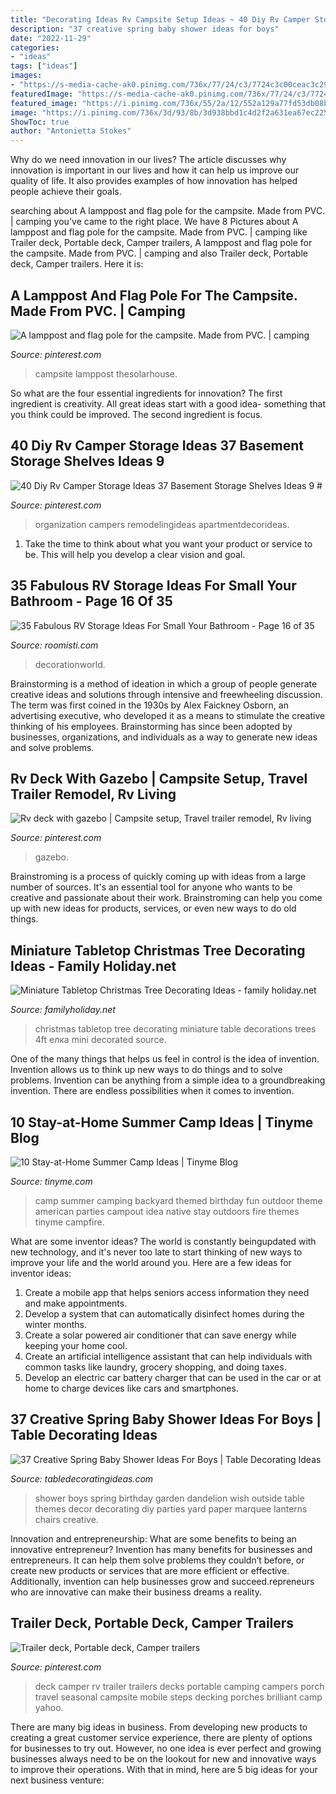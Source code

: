 ```yaml
---
title: "Decorating Ideas Rv Campsite Setup Ideas ~ 40 Diy Rv Camper Storage Ideas 37 Basement Storage Shelves Ideas 9 #"
description: "37 creative spring baby shower ideas for boys"
date: "2022-11-29"
categories:
- "ideas"
tags: ["ideas"]
images:
- "https://s-media-cache-ak0.pinimg.com/736x/77/24/c3/7724c3c00ceac3c29351dff6f7b7513f.jpg"
featuredImage: "https://s-media-cache-ak0.pinimg.com/736x/77/24/c3/7724c3c00ceac3c29351dff6f7b7513f.jpg"
featured_image: "https://i.pinimg.com/736x/55/2a/12/552a129a77fd53db08bd721fff20547a.jpg"
image: "https://i.pinimg.com/736x/3d/93/8b/3d938bbd1c4d2f2a631ea67ec22551ec--gazebo-rv.jpg"
ShowToc: true
author: "Antonietta Stokes"
---
```



Why do we need innovation in our lives?
The article discusses why innovation is important in our lives and how it can help us improve our quality of life. It also provides examples of how innovation has helped people achieve their goals.

	

		
searching about A lamppost and flag pole for the campsite. Made from PVC. | camping you've came to the right place. We have 8 Pictures about A lamppost and flag pole for the campsite. Made from PVC. | camping like Trailer deck, Portable deck, Camper trailers, A lamppost and flag pole for the campsite. Made from PVC. | camping and also Trailer deck, Portable deck, Camper trailers. Here it is:
		
    
## A Lamppost And Flag Pole For The Campsite. Made From PVC. | Camping

<img loading=lazy src="https://s-media-cache-ak0.pinimg.com/736x/77/24/c3/7724c3c00ceac3c29351dff6f7b7513f.jpg" onerror="this.onerror=null;this.src='https://tse3.mm.bing.net/th?id=OIP.dMvJqaWMJjtb6lsxmPrp7AHaJ3&amp;pid=15.1';" alt="A lamppost and flag pole for the campsite. Made from PVC. | camping">

_Source: pinterest.com_

>campsite lamppost thesolarhouse. 

	

So what are the four essential ingredients for innovation? The first ingredient is creativity. All great ideas start with a good idea- something that you think could be improved. The second ingredient is focus.

    
## 40 Diy Rv Camper Storage Ideas 37 Basement Storage Shelves Ideas 9 #

<img loading=lazy src="https://i.pinimg.com/736x/55/2a/12/552a129a77fd53db08bd721fff20547a.jpg" onerror="this.onerror=null;this.src='https://tse2.mm.bing.net/th?id=OIP.xt3UEBdgmPSOTOWn-F67YgHaFq&amp;pid=15.1';" alt="40 Diy Rv Camper Storage Ideas 37 Basement Storage Shelves Ideas 9 #">

_Source: pinterest.com_

>organization campers remodelingideas apartmentdecorideas. 

	

1. Take the time to think about what you want your product or service to be. This will help you develop a clear vision and goal.

    
## 35 Fabulous RV Storage Ideas For Small Your Bathroom - Page 16 Of 35

<img loading=lazy src="https://roomisti.com/wp-content/uploads/2019/04/35-Fabulous-RV-Storage-Ideas-For-Small-Your-Bathroom-16-640x1148.jpg" onerror="this.onerror=null;this.src='https://tse3.mm.bing.net/th?id=OIP.Y1O8fNAPpDZi070ZwcotOwHaNS&amp;pid=15.1';" alt="35 Fabulous RV Storage Ideas For Small Your Bathroom - Page 16 of 35">

_Source: roomisti.com_

>decorationworld. 

	

Brainstorming is a method of ideation in which a group of people generate creative ideas and solutions through intensive and freewheeling discussion. The term was first coined in the 1930s by Alex Faickney Osborn, an advertising executive, who developed it as a means to stimulate the creative thinking of his employees. Brainstorming has since been adopted by businesses, organizations, and individuals as a way to generate new ideas and solve problems.

    
## Rv Deck With Gazebo | Campsite Setup, Travel Trailer Remodel, Rv Living

<img loading=lazy src="https://i.pinimg.com/736x/3d/93/8b/3d938bbd1c4d2f2a631ea67ec22551ec--gazebo-rv.jpg" onerror="this.onerror=null;this.src='https://tse1.mm.bing.net/th?id=OIP.CTp_nwfEAK8tAZhIYfM8UAHaNL&amp;pid=15.1';" alt="Rv deck with gazebo | Campsite setup, Travel trailer remodel, Rv living">

_Source: pinterest.com_

>gazebo. 

	

Brainstroming is a process of quickly coming up with ideas from a large number of sources. It's an essential tool for anyone who wants to be creative and passionate about their work. Brainstroming can help you come up with new ideas for products, services, or even new ways to do old things.

    
## Miniature Tabletop Christmas Tree Decorating Ideas - Family Holiday.net

<img loading=lazy src="http://www.familyholiday.net/wp-content/uploads/2012/11/Miniature-Tabletop-Christmas-Tree-Decorating-Ideas_36.jpg" onerror="this.onerror=null;this.src='https://tse4.mm.bing.net/th?id=OIP.rNV_QiY571z8SJfc9V9CZQHaHa&amp;pid=15.1';" alt="Miniature Tabletop Christmas Tree Decorating Ideas - family holiday.net">

_Source: familyholiday.net_

>christmas tabletop tree decorating miniature table decorations trees 4ft елка mini decorated source. 

	

One of the many things that helps us feel in control is the idea of invention. Invention allows us to think up new ways to do things and to solve problems. Invention can be anything from a simple idea to a groundbreaking invention. There are endless possibilities when it comes to invention. 

    
## 10 Stay-at-Home Summer Camp Ideas | Tinyme Blog

<img loading=lazy src="http://www.tinyme.com/blog/wp-content/uploads/10-stay-at-home-summer-camp-ideas/10-Stay-at-Home-Summer-Camp-Ideas-1.jpg" onerror="this.onerror=null;this.src='https://tse4.mm.bing.net/th?id=OIP.Ds9lV0LAYfotog3r1weYuAHaLI&amp;pid=15.1';" alt="10 Stay-at-Home Summer Camp Ideas | Tinyme Blog">

_Source: tinyme.com_

>camp summer camping backyard themed birthday fun outdoor theme american parties campout idea native stay outdoors fire themes tinyme campfire. 

	

What are some inventor ideas?
The world is constantly beingupdated with new technology, and it's never too late to start thinking of new ways to improve your life and the world around you. Here are a few ideas for inventor ideas: 
1. Create a mobile app that helps seniors access information they need and make appointments. 
2. Develop a system that can automatically disinfect homes during the winter months. 
3. Create a solar powered air conditioner that can save energy while keeping your home cool. 
4. Create an artificial intelligence assistant that can help individuals with common tasks like laundry, grocery shopping, and doing taxes. 
5. Develop an electric car battery charger that can be used in the car or at home to charge devices like cars and smartphones.

    
## 37 Creative Spring Baby Shower Ideas For Boys | Table Decorating Ideas

<img loading=lazy src="https://www.tabledecoratingideas.com/static/img/garden-blue-spring-baby-shower-for-boys-730.jpg" onerror="this.onerror=null;this.src='https://tse1.mm.bing.net/th?id=OIP.XsaUM3WAeodVR58Uco7EFwHaE4&amp;pid=15.1';" alt="37 Creative Spring Baby Shower Ideas For Boys | Table Decorating Ideas">

_Source: tabledecoratingideas.com_

>shower boys spring birthday garden dandelion wish outside table themes decor decorating diy parties yard paper marquee lanterns chairs creative. 

	

Innovation and entrepreneurship: What are some benefits to being an innovative entrepreneur?
Invention has many benefits for businesses and entrepreneurs. It can help them solve problems they couldn’t before, or create new products or services that are more efficient or effective. Additionally, invention can help businesses grow and succeed.repreneurs who are innovative can make their business dreams a reality.

    
## Trailer Deck, Portable Deck, Camper Trailers

<img loading=lazy src="https://i.pinimg.com/736x/24/cb/b0/24cbb01fea4d1d28eb13ebf07a934354--rv-camping-camping-ideas.jpg" onerror="this.onerror=null;this.src='https://tse2.mm.bing.net/th?id=OIP.Ui0w-uK2CwA6DLCN6qQivgHaE8&amp;pid=15.1';" alt="Trailer deck, Portable deck, Camper trailers">

_Source: pinterest.com_

>deck camper rv trailer trailers decks portable camping campers porch travel seasonal campsite mobile steps decking porches brilliant camp yahoo. 

	

There are many big ideas in business. From developing new products to creating a great customer service experience, there are plenty of options for businesses to try out. However, no one idea is ever perfect and growing businesses always need to be on the lookout for new and innovative ways to improve their operations. With that in mind, here are 5 big ideas for your next business venture: 

